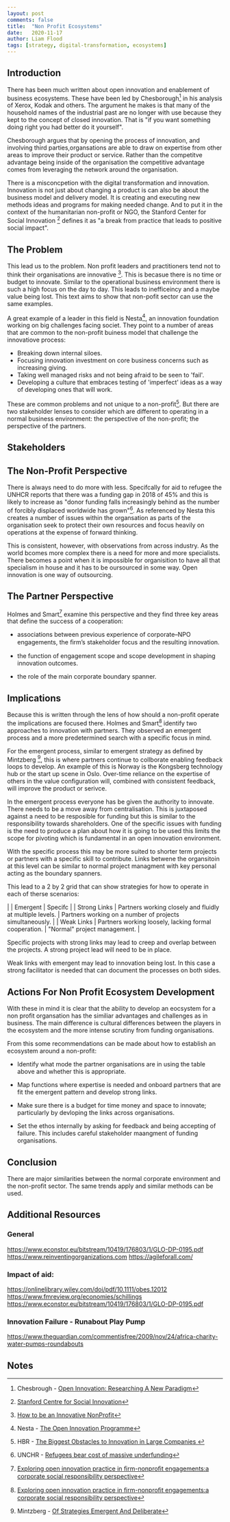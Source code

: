 ```yaml
---
layout: post
comments: false
title:  "Non Profit Ecosystems"
date:   2020-11-17
author: Liam Flood
tags: [strategy, digital-transformation, ecosystems]
---
```



## Introduction

There has been much written about open innovation and enablement of business ecosystems. These have been led by Chesborough[^f1] in his analysis of Xerox, Kodak and others. The argument he makes is that many of the household names of the industrial past are no longer with use because they kept to the concept of closed innovation. That is "if you want something doing right you had better do it yourself". 

Chesborough argues that by opening the process of innovation, and involving third parties,organsations are able to draw on expertise from other areas to improve their product or service. Rather than the competitve advantage being inside of the organisation the competitive advantage comes from leveraging the network around the organisation. 

There is a misconcpetion with the digital transformation and innovation. Innovation is not just about changing a product is can also be about the business model and delivery model. It is creating and executing new methods ideas and programs for making needed change. And to put it in the context of the humanitarian non-profit or NGO, the Stanford Center for Social Innovation [^f2] defines it as "a break from practice that leads to positive social impact".  

## The Problem

This lead us to the problem. Non profit leaders and practitioners tend not to think their organisations are innovative [^f3]. This is becasue there is no time or budget to innovate. Similar to the operational business environment there is such a high focus on the day to day. This leads to inefficeincy and a maybe value being lost. This text aims to show that non-pofit sector can use the same examples. 

A great example of a leader in this field is Nesta[^f4], an innovation foundation working on big challenges facing societ. They point to a number of areas that are common to the non-profit buiness model that challenge the innovatiove process: 

* Breaking down internal siloes.
* Focusing innovation investment on core business concerns such as increasing giving.
* Taking well managed risks and not being afraid to be seen to 'fail'.
* Developing a culture that embraces testing of 'imperfect' ideas as a way of developing ones that will work.

These are common problems and not unique to a non-profit[^f5]. But there are two stakeholder lenses to consider which are different to operating in a normal business environment: the perspective of the non-profit; the perspective of the partners. 

## Stakeholders

## The Non-Profit Perspective

There is always need to do more with less. Specifcally for aid to refugee the UNHCR reports that there was a funding gap in 2018 of 45% and this is likely to increase as "donor funding falls increasingly behind as the number of forcibly displaced worldwide has grown"[^f6]. As referenced by Nesta this creates a number of issues within the organsation as parts of the organisation seek to protect their own resources and focus heavily on operations at the expense of forward thinking.

This is consistent, however, with observations from across industry. As the world bcomes more complex there is a need for more and more specialists. There becomes a point when it is impossible for organisition to have all that specialism in house and it has to be oursourced in some way. Open innovation is one way of outsourcing. 

## The Partner Perspective

Holmes and Smart[^f7] examine this perspective and they find three key areas that define the success of a cooperation: 

* associations between previous experience of corporate–NPO engagements, the ﬁrm’s stakeholder focus and the resulting innovation.

* the function of engagement scope and scope development in shaping innovation outcomes.

* the role of the main corporate boundary spanner. 


## Implications

Because this is written through the lens of how should a non-profit operate the implications are focused there. Holmes and Smart[^f7] identify two approaches to innovation with partners. They observed an emergent process and a more predetermined search with a specific focus in mind. 

For the emergent process, similar to emergent strategy as defined by Mintzberg [^f8], this is where partners continue to collborate enabling feedback loops to develop. An example of this is Norway is the Kongsberg technology hub or the start up scene in Oslo. Over-time reliance on the expertise of others in the value configuration will, combined with consistent feedback, will improve the product or serivce.

In the emergent process everyone has be given the authority to innovate. There needs to be a move away from centralisation. This is juxtaposed against a need to be resposible for funding but this is similar to the responsibility towards shareholders. One of the specific issues with funding is the need to produce a plan about how it is going to be used this limits the scope for pivoting which is fundamental in an open innovation environment. 

With the specific process this may be more suited to shorter term projects or partners with a specific skill to contribute. Links betwene the organsitoin at this level can be similar to normal project managment with key personal acting as the boundary spanners. 

This lead to a 2 by 2 grid that can show strategies for how to operate in each of therse scenarios:

|            |   Emergent |  Specifc | 
| Strong Links	 |    Partners working closely and fluidly at multiple levels.  | Partners working on a number of projects simultaneously. |
| Weak Links	 |  Partners working loosely, lacking formal cooperation.     |  "Normal" project management.  |


Specific projects with strong links may lead to creep and overlap between the projects. A strong project lead will need to be in place. 

Weak links with emergent may lead to innovation being lost. In this case a strong facilitator is needed that can document the processes on both sides. 


## Actions For Non Profit Ecosystem Development
With these in mind it is clear that the ability to develop an eocsystem for a non profit organsation has the similiar advantages and  challenges as in business. The main difference is cultural differences between the players in the ecosystem and the more intense scrutiny from funding organisations.  

From this some recommendations can be made about how to establish an ecosystem around a non-profit:

* Identify what mode the partner organisations are in using the table above and whether this is appropriate. 

* Map functions where expertise is needed and onboard partners that are fit the emergent pattern and develop strong links.  

* Make sure there is a budget for time money and space to innovate; particularly by devloping the links across organisations. 

* Set the ethos internally by asking for feedback and being accepting of failure. This includes careful stakeholder maangment of funding organisations. 


## Conclusion

There are major similarities between the normal corporate environment and the non-profit sector. The same trends apply and similar methods can be used.

## Additional Resources
### General
https://www.econstor.eu/bitstream/10419/176803/1/GLO-DP-0195.pdf
https://www.reinventingorganizations.com
https://agileforall.com/

### Impact of aid:
https://onlinelibrary.wiley.com/doi/pdf/10.1111/obes.12012
https://www.fmreview.org/economies/schillings
https://www.econstor.eu/bitstream/10419/176803/1/GLO-DP-0195.pdf

### Innovation Failure - Runabout Play Pump
https://www.theguardian.com/commentisfree/2009/nov/24/africa-charity-water-pumps-roundabouts


## Notes 
[^f1]: Chesbrough - [Open Innovation: Researching A New Paradigm](https://www.researchgate.net/publication/232957368_Open_Innovation_Researching_A_New_Paradigm)
[^f2]: [Stanford Centre for Social Innovation](https://www.gsb.stanford.edu/faculty-research/centers-initiatives/csi)
[^f3]: [How to be an Innovative NonProfit](https://youtu.be/9AHSgpH2Cfo)
[^f4]: Nesta - [The Open Innovation Programme](https://www.nesta.org.uk/report/the-open-innovation-programme-blog-series/)
[^f5]: HBR - [The Biggest Obstacles to Innovation in Large Companies ](https://hbr.org/2018/07/the-biggest-obstacles-to-innovation-in-large-companies)
[^f6]: UNCHR - [Refugees bear cost of massive underfunding](https://www.unhcr.org/news/briefing/2018/10/5bbc57d94/refugees-bear-cost-massive-underfunding.html)
[^f7]: [Exploring open innovation practice in ﬁrm-nonproﬁt engagements:a corporate social responsibility perspective](https://www.academia.edu/22387365/Exploring_open_innovation_practice_in_firm_nonprofit_engagements_a_corporate_social_responsibility_perspective)
[^f8]: Mintzberg - [Of Strategies Emergent And Deliberate](http://strategy.sjsu.edu/www.stable/B290/reading/Mintzberg,%20H,%201985,%20Strategic%20Management%20Journal.%206%20pp%20257-272.pdf)



